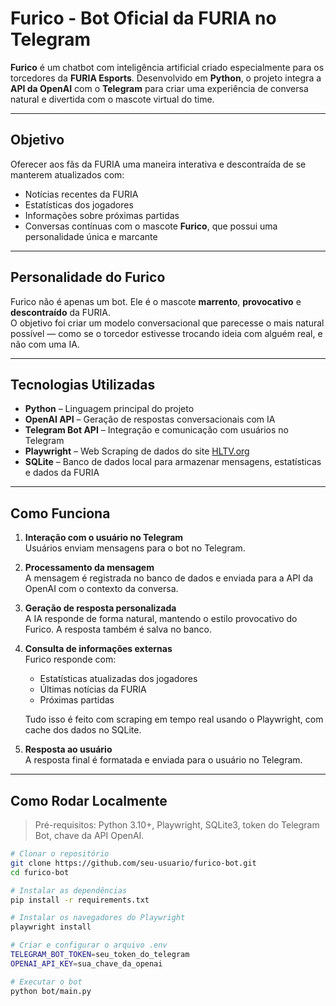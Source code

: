 # Furico - Bot Oficial da FURIA no Telegram

**Furico** é um chatbot com inteligência artificial criado especialmente para os torcedores da **FURIA Esports**. Desenvolvido em **Python**, o projeto integra a **API da OpenAI** com o **Telegram** para criar uma experiência de conversa natural e divertida com o mascote virtual do time.

---

## Objetivo

Oferecer aos fãs da FURIA uma maneira interativa e descontraída de se manterem atualizados com:

- Notícias recentes da FURIA
- Estatísticas dos jogadores
- Informações sobre próximas partidas
- Conversas contínuas com o mascote **Furico**, que possui uma personalidade única e marcante

---

## Personalidade do Furico

Furico não é apenas um bot. Ele é o mascote **marrento**, **provocativo** e **descontraído** da FURIA.  
O objetivo foi criar um modelo conversacional que parecesse o mais natural possível — como se o torcedor estivesse trocando ideia com alguém real, e não com uma IA.

---

## Tecnologias Utilizadas

- **Python** – Linguagem principal do projeto  
- **OpenAI API** – Geração de respostas conversacionais com IA  
- **Telegram Bot API** – Integração e comunicação com usuários no Telegram  
- **Playwright** – Web Scraping de dados do site [HLTV.org](https://www.hltv.org)  
- **SQLite** – Banco de dados local para armazenar mensagens, estatísticas e dados da FURIA

---

## Como Funciona

1. **Interação com o usuário no Telegram**  
   Usuários enviam mensagens para o bot no Telegram.

2. **Processamento da mensagem**  
   A mensagem é registrada no banco de dados e enviada para a API da OpenAI com o contexto da conversa.

3. **Geração de resposta personalizada**  
   A IA responde de forma natural, mantendo o estilo provocativo do Furico. A resposta também é salva no banco.

4. **Consulta de informações externas**  
   Furico responde com:
   - Estatísticas atualizadas dos jogadores
   - Últimas notícias da FURIA
   - Próximas partidas  

   Tudo isso é feito com scraping em tempo real usando o Playwright, com cache dos dados no SQLite.

5. **Resposta ao usuário**  
   A resposta final é formatada e enviada para o usuário no Telegram.

---

## Como Rodar Localmente

> Pré-requisitos: Python 3.10+, Playwright, SQLite3, token do Telegram Bot, chave da API OpenAI.

```bash
# Clonar o repositório
git clone https://github.com/seu-usuario/furico-bot.git
cd furico-bot

# Instalar as dependências
pip install -r requirements.txt

# Instalar os navegadores do Playwright
playwright install

# Criar e configurar o arquivo .env
TELEGRAM_BOT_TOKEN=seu_token_do_telegram
OPENAI_API_KEY=sua_chave_da_openai

# Executar o bot
python bot/main.py


